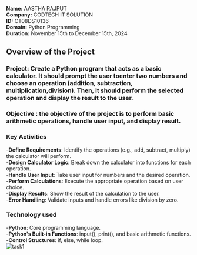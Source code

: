 **Name:** AASTHA RAJPUT <br>
**Company:** CODTECH IT SOLUTION <br> 
**ID:** CT08DS10136 <br>
**Domain:** Python Programming <br>
**Duration:** November 15th to December 15th, 2024<br>


## Overview of the Project

### Project: Create a Python program that acts as a basic calculator. It should prompt the user toenter two numbers and choose an operation (addition, subtraction, multiplication,division). Then, it should perform the selected operation and display the result to the user.

### Objective : the objective of the project is to perform basic arithmetic operations, handle user input, and display result.

### Key Activities 

-**Define Requirements**: Identify the operations (e.g., add, subtract, multiply) the calculator will perform.<br>
-**Design Calculator Logic**: Break down the calculator into functions for each operation.<br>
-**Handle User Input**: Take user input for numbers and the desired operation.<br>
-**Perform Calculations**: Execute the appropriate operation based on user choice.<br>
-**Display Results**: Show the result of the calculation to the user.<br>
-**Error Handling**: Validate inputs and handle errors like division by zero.<br>


### Technology used
-**Python**: Core programming language.<br>
-**Python's Built-in Functions**: input(), print(), and basic arithmetic functions.<br>
-**Control Structures**: if, else, while loop. <br>
![task1](https://github.com/user-attachments/assets/9dceb529-d74e-41ef-a3f0-c8a4f4b775f9)
